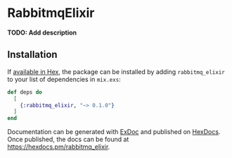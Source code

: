 # RabbitmqElixir

**TODO: Add description**

## Installation

If [available in Hex](https://hex.pm/docs/publish), the package can be installed
by adding `rabbitmq_elixir` to your list of dependencies in `mix.exs`:

```elixir
def deps do
  [
    {:rabbitmq_elixir, "~> 0.1.0"}
  ]
end
```

Documentation can be generated with [ExDoc](https://github.com/elixir-lang/ex_doc)
and published on [HexDocs](https://hexdocs.pm). Once published, the docs can
be found at <https://hexdocs.pm/rabbitmq_elixir>.

